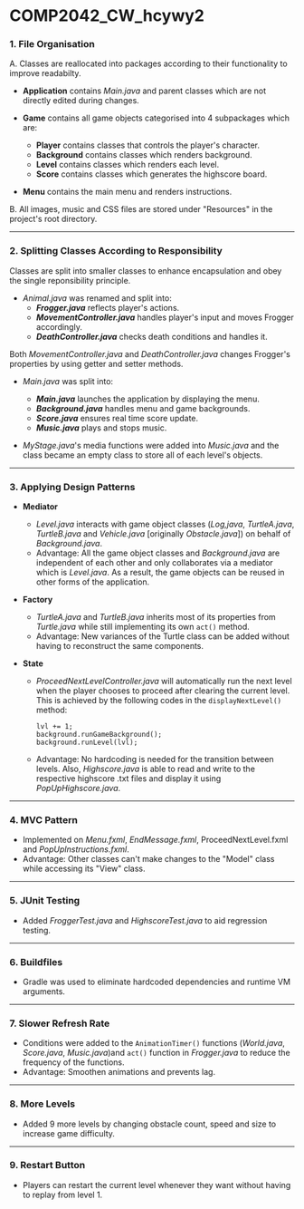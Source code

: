 # COMP2042_CW_hcywy2


### 1. **File Organisation**

A. Classes are reallocated into packages according to their functionality to improve readabilty.
  
- **Application** 
contains _Main.java_ and parent classes which are not directly edited during changes.
  
- **Game**
contains all game objects categorised into 4 subpackages which are:
  - **Player** contains classes that controls the player's character. 
  - **Background** contains classes which renders background.
  - **Level** contains classes which renders each level.
  - **Score** contains classes which generates the highscore board.

- **Menu**
contains the main menu and renders instructions. 

B. All images, music and CSS files are stored under "Resources" in the project's root directory.

***

### 2. **Splitting Classes According to Responsibility**

Classes are split into smaller classes to enhance encapsulation and obey the single reponsibility principle.

- _Animal.java_ was renamed and split into:
  - **_Frogger.java_** reflects player's actions.
  - **_MovementController.java_** handles player's input and moves Frogger accordingly.
  - **_DeathController.java_** checks death conditions and handles it.

Both _MovementController.java_ and _DeathController.java_ changes Frogger's properties by using getter and setter methods.


- _Main.java_ was split into:
  - **_Main.java_** launches the application by displaying the menu.
  - **_Background.java_** handles menu and game backgrounds.
  - **_Score.java_** ensures real time score update. 
  - **_Music.java_** plays and stops music.


- _MyStage.java_'s media functions were added into _Music.java_ and the class became an empty class to store all of each level's objects. 

***


### 3. **Applying Design Patterns**
- **Mediator**
  - _Level.java_ interacts with game object classes (_Log,java_, _TurtleA.java_, _TurtleB.java_ and _Vehicle.java_ [originally _Obstacle.java_]) on behalf of _Background.java_.
  - Advantage: All the game object classes and _Background.java_ are independent of each other and only collaborates via a mediator which is _Level.java_. As a result, the game objects can be reused in other forms of the application.

- **Factory**
  - _TurtleA.java_ and _TurtleB.java_ inherits most of its properties from _Turtle.java_ while still implementing its own `act()` method.
  - Advantage: New variances of the Turtle class can be added without having to reconstruct the same components.

- **State**
  - _ProceedNextLevelController.java_ will automatically run the next level when the player chooses to proceed after clearing the current level. This is achieved by the following codes in the `displayNextLevel()` method: 
    ```
	lvl += 1;
	background.runGameBackground();
	background.runLevel(lvl);
    ```

  - Advantage: No hardcoding is needed for the transition between levels. Also, _Highscore.java_ is able to read and write to the respective highscore .txt files and display it using _PopUpHighscore.java_. 

***

### 4. **MVC Pattern**
- Implemented on _Menu.fxml_, _EndMessage.fxml_, ProceedNextLevel.fxml and _PopUpInstructions.fxml_.
- Advantage: Other classes can't make changes to the "Model" class while accessing its "View" class.

***

### 5. **JUnit Testing**
- Added _FroggerTest.java_ and _HighscoreTest.java_ to aid regression testing.

***

### 6. **Buildfiles**
- Gradle was used to eliminate hardcoded dependencies and runtime VM arguments.

***

### 7. **Slower Refresh Rate**
- Conditions were added to the `AnimationTimer()` functions (_World.java_, _Score.java_, _Music.java_)and `act()` function in _Frogger.java_ to reduce the frequency of the functions.
- Advantage: Smoothen animations and prevents lag.

***

### 8. **More Levels**
- Added 9 more levels by changing obstacle count, speed and size to increase game difficulty.

***

### 9. **Restart Button**
- Players can restart the current level whenever they want without having to replay from level 1. 
 
